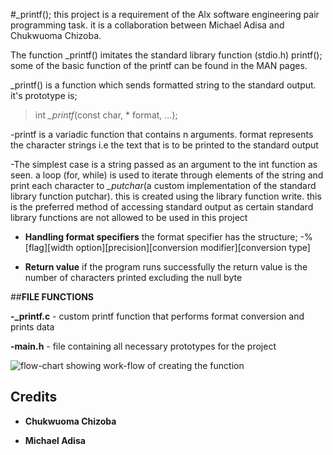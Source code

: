 #_printf(); this project is a requirement of the Alx software engineering pair programming task. it is a collaboration between Michael Adisa and Chukwuoma Chizoba.


The function _printf() imitates the standard library function (stdio.h) printf();
some of the basic function of the printf can be found in the MAN pages.


_printf() is a function which sends formatted string to the standard output.
it's prototype is;


> int  *_printf*(const char, * format, ...);

-printf is a variadic function that contains n arguments.
format represents the character strings i.e the text that is to be printed to the standard output



-The simplest case is a string passed as an argument to the int function as seen.
a loop (for, while) is used to iterate through elements of the string
and print each character to *_putchar*(a custom implementation of the standard library function putchar). this is created using the library function write. this is the preferred method of accessing standard output as certain standard library functions are not allowed to be used in this project



* **Handling format specifiers**
the format specifier has the structure;
-%[flag][width option][precision][conversion modifier][conversion type]



- **Return value**
if the program runs successfully the return value is the number of characters printed excluding the null byte


##**FILE FUNCTIONS**


**-_printf.c** - custom printf function that performs format conversion and prints data


**-main.h** - file containing all necessary prototypes for the project

![flow-chart showing work-flow of creating the function](https://drive.google.com/file/d/1g3l6myXH5Vic6dFfUwA4WXYDTipUZclu/view?usp=sharing)


## **Credits**
* **Chukwuoma Chizoba**

* **Michael Adisa**
